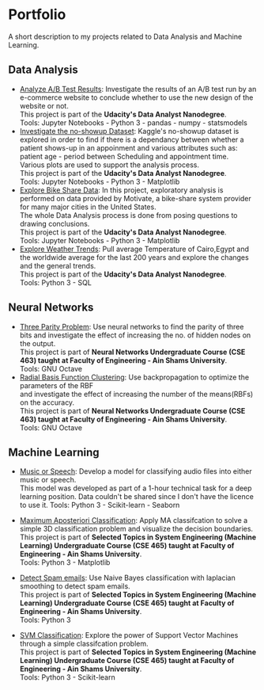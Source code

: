 # Portfolio
A short description to my projects related to Data Analysis and Machine Learning.

## Data Analysis
- [Analyze A/B Test Results](%5BDAND%5DAnalyze%20A%7CB%20Test%20Results/%5BDAND%5Danalyze_ab_test_results_notebook.ipynb): Investigate the results of an A/B test run by an e-commerce website to conclude whether to use the new design of the website or not.<br>
This project is part of the **Udacity's Data Analyst Nanodegree**.<br>
Tools: Jupyter Notebooks - Python 3 - pandas - numpy - statsmodels
- [Investigate the no-showup Dataset](%5BDAND%5DInvestigate%20the%20no-showup%20Dataset/%5BDAND%5Dinvestigate-a-dataset.ipynb): Kaggle's no-showup dataset is explored in order to find if there is a dependancy between whether a patient shows-up in an appoinment and various attributes such as: patient age - period between Scheduling and appointment time.<br>
Various plots are used to support the analysis process.<br>
This project is part of the **Udacity's Data Analyst Nanodegree**.<br>
Tools: Jupyter Notebooks - Python 3 - Matplotlib
- [Explore Bike Share Data](%5BDAND%5DExplore%20Bike%20Share%20Data/%5BDAND%5Dbike_share_analysis.ipynb): In this project, exploratory analysis is performed on data provided by Motivate, a bike-share system provider for many major cities in the United States.<br>
The whole Data Analysis process is done from posing questions to drawing conclusions.<br>
This project is part of the **Udacity's Data Analyst Nanodegree**.<br>
Tools: Jupyter Notebooks - Python 3 - Matplotlib
- [Explore Weather Trends](%5BDAND%5DExplore%20Weather%20Trends/%5BDAND%5Dexplore_weather_trends.py): Pull average Temperature of Cairo,Egypt and the worldwide average for the last 200 years and explore the changes and the general trends.<br>
This project is part of the **Udacity's Data Analyst Nanodegree**.<br>
Tools: Python 3 - SQL

## Neural Networks
- [Three Parity Problem](%5BNN%5DThree%20Parity%20Problem/solveThreeParityProblem.m): Use neural networks to find the parity of three bits and investigate the effect of increasing the no. of hidden nodes on the output.<br>
This project is part of **Neural Networks Undergraduate Course (CSE 463) taught at Faculty of Engineering - Ain Shams University**.<br>
Tools: GNU Octave
- [Radial Basis Function Clustering](%5BNN%5DRadial%20Basis%20Functions/solveDBmoonProblem.m): Use backpropagation to optimize the parameters of the RBF<br>
and investigate the effect of increasing the number of the means(RBFs) on the accuracy.<br>
This project is part of **Neural Networks Undergraduate Course (CSE 463) taught at Faculty of Engineering - Ain Shams University**.<br>
Tools: GNU Octave

## Machine Learning
- [Music or Speech](%5BML%5DSpeech%20vs%20Music%20Classification/%5BML%5DSpeech%20vs%20Music%20Classification.ipynb): Develop a model for classifying audio files into either music or speech.<br>
This model was developed as part of a 1-hour technical task for a deep learning position.
Data couldn't be shared since I don't have the licence to use it.
Tools: Python 3 - Scikit-learn - Seaborn

- [Maximum Aposteriori Classification](%5BML%5DMAP%20classification/MAP_classification.py): Apply MA classifcation to solve a simple 3D classification problem 
and visualize the decision boundaries.<br>
This project is part of **Selected Topics in System Engineering (Machine Learning) Undergraduate Course (CSE 465) taught at Faculty of Engineering - Ain Shams University**.<br>
Tools: Python 3 - Matplotlib

- [Detect Spam emails](%5BML%5DDetect%20spam%20mails/NaiveBayes.py): Use Naive Bayes classification with laplacian smoothing to detect spam emails.<br>
This project is part of **Selected Topics in System Engineering (Machine Learning) Undergraduate Course (CSE 465) taught at Faculty of Engineering - Ain Shams University**.<br>
Tools: Python 3

- [SVM Classification](%5BML%5DSupport%20Vector%20Machines/SVM.py): Explore the power of Support Vector Machines through a simple classifcation problem.<br>
This project is part of **Selected Topics in System Engineering (Machine Learning) Undergraduate Course (CSE 465) taught at Faculty of Engineering - Ain Shams University**.<br>
Tools: Python 3 - Scikit-learn
